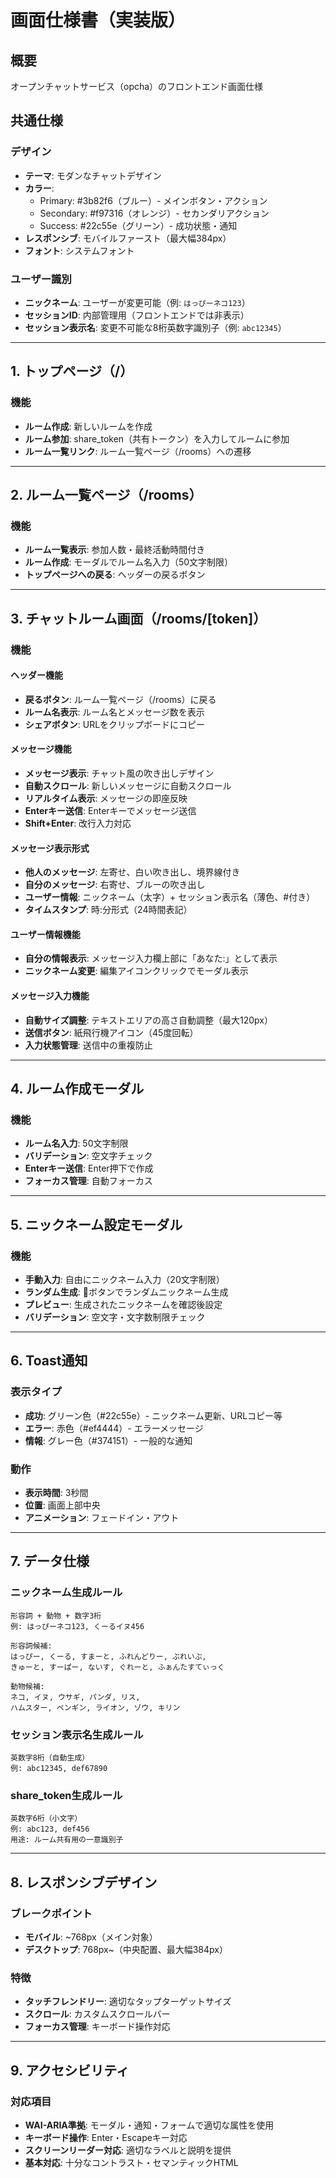 # 画面仕様書（実装版）

## 概要
オープンチャットサービス（opcha）のフロントエンド画面仕様

## 共通仕様

### デザイン
- **テーマ**: モダンなチャットデザイン
- **カラー**: 
  - Primary: #3b82f6（ブルー）- メインボタン・アクション
  - Secondary: #f97316（オレンジ）- セカンダリアクション  
  - Success: #22c55e（グリーン）- 成功状態・通知
- **レスポンシブ**: モバイルファースト（最大幅384px）
- **フォント**: システムフォント

### ユーザー識別
- **ニックネーム**: ユーザーが変更可能（例: `はっぴーネコ123`）
- **セッションID**: 内部管理用（フロントエンドでは非表示）
- **セッション表示名**: 変更不可能な8桁英数字識別子（例: `abc12345`）

---

## 1. トップページ（/）

### 機能
- **ルーム作成**: 新しいルームを作成
- **ルーム参加**: share_token（共有トークン）を入力してルームに参加
- **ルーム一覧リンク**: ルーム一覧ページ（/rooms）への遷移

---

## 2. ルーム一覧ページ（/rooms）

### 機能
- **ルーム一覧表示**: 参加人数・最終活動時間付き
- **ルーム作成**: モーダルでルーム名入力（50文字制限）
- **トップページへの戻る**: ヘッダーの戻るボタン

---

## 3. チャットルーム画面（/rooms/[token]）

### 機能

#### ヘッダー機能
- **戻るボタン**: ルーム一覧ページ（/rooms）に戻る
- **ルーム名表示**: ルーム名とメッセージ数を表示
- **シェアボタン**: URLをクリップボードにコピー

#### メッセージ機能
- **メッセージ表示**: チャット風の吹き出しデザイン
- **自動スクロール**: 新しいメッセージに自動スクロール
- **リアルタイム表示**: メッセージの即座反映
- **Enterキー送信**: Enterキーでメッセージ送信
- **Shift+Enter**: 改行入力対応

#### メッセージ表示形式
- **他人のメッセージ**: 左寄せ、白い吹き出し、境界線付き
- **自分のメッセージ**: 右寄せ、ブルーの吹き出し
- **ユーザー情報**: ニックネーム（太字）+ セッション表示名（薄色、#付き）
- **タイムスタンプ**: 時:分形式（24時間表記）

#### ユーザー情報機能
- **自分の情報表示**: メッセージ入力欄上部に「あなた:」として表示
- **ニックネーム変更**: 編集アイコンクリックでモーダル表示

#### メッセージ入力機能
- **自動サイズ調整**: テキストエリアの高さ自動調整（最大120px）
- **送信ボタン**: 紙飛行機アイコン（45度回転）
- **入力状態管理**: 送信中の重複防止

---

## 4. ルーム作成モーダル

### 機能
- **ルーム名入力**: 50文字制限
- **バリデーション**: 空文字チェック
- **Enterキー送信**: Enter押下で作成
- **フォーカス管理**: 自動フォーカス

---

## 5. ニックネーム設定モーダル

### 機能
- **手動入力**: 自由にニックネーム入力（20文字制限）
- **ランダム生成**: 🎲ボタンでランダムニックネーム生成
- **プレビュー**: 生成されたニックネームを確認後設定
- **バリデーション**: 空文字・文字数制限チェック

---

## 6. Toast通知

### 表示タイプ
- **成功**: グリーン色（#22c55e）- ニックネーム更新、URLコピー等
- **エラー**: 赤色（#ef4444）- エラーメッセージ
- **情報**: グレー色（#374151）- 一般的な通知

### 動作
- **表示時間**: 3秒間
- **位置**: 画面上部中央
- **アニメーション**: フェードイン・アウト

---

## 7. データ仕様

### ニックネーム生成ルール
```
形容詞 + 動物 + 数字3桁
例: はっぴーネコ123, くーるイヌ456

形容詞候補:
はっぴー, くーる, すまーと, ふれんどりー, ぶれいぶ,
きゅーと, すーぱー, ないす, ぐれーと, ふぁんたすてぃっく

動物候補:
ネコ, イヌ, ウサギ, パンダ, リス,
ハムスター, ペンギン, ライオン, ゾウ, キリン
```

### セッション表示名生成ルール
```
英数字8桁（自動生成）
例: abc12345, def67890
```

### share_token生成ルール
```
英数字6桁（小文字）
例: abc123, def456
用途: ルーム共有用の一意識別子
```

---

## 8. レスポンシブデザイン

### ブレークポイント
- **モバイル**: ~768px（メイン対象）
- **デスクトップ**: 768px~（中央配置、最大幅384px）

### 特徴
- **タッチフレンドリー**: 適切なタップターゲットサイズ
- **スクロール**: カスタムスクロールバー
- **フォーカス管理**: キーボード操作対応

---

## 9. アクセシビリティ

### 対応項目
- **WAI-ARIA準拠**: モーダル・通知・フォームで適切な属性を使用
- **キーボード操作**: Enter・Escapeキー対応
- **スクリーンリーダー対応**: 適切なラベルと説明を提供
- **基本対応**: 十分なコントラスト・セマンティックHTML
